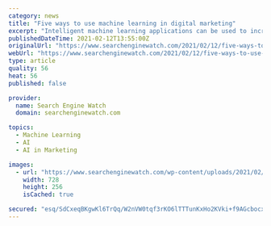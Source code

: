 ```yaml
---
category: news
title: "Five ways to use machine learning in digital marketing"
excerpt: "Intelligent machine learning applications can be used to increase the outcomes of digital marketing implementations. Five applications that will help."
publishedDateTime: 2021-02-12T13:55:00Z
originalUrl: "https://www.searchenginewatch.com/2021/02/12/five-ways-to-use-machine-learning-in-digital-marketing/"
webUrl: "https://www.searchenginewatch.com/2021/02/12/five-ways-to-use-machine-learning-in-digital-marketing/"
type: article
quality: 56
heat: 56
published: false

provider:
  name: Search Engine Watch
  domain: searchenginewatch.com

topics:
  - Machine Learning
  - AI
  - AI in Marketing

images:
  - url: "https://www.searchenginewatch.com/wp-content/uploads/2021/02/Five-ways-to-use-machine-learning-in-digital-marketing.png"
    width: 728
    height: 256
    isCached: true

secured: "esq/SdCxeqBKgwKl6TrQq/W2nVW0tqf3rKO6lTTTunKxHo2KVki+f9AGcbocxtgPaw5cS5gmBKoXzuX9+qri+1uq1qojvXHKtt1W2UtNoihqTgBVQOs0SbmyrnSmQ7C5q+1QeRgFTwjPBxjKrZVdG4/sFOekfLtbgTtGjpb5utLqgTp1W57UJQWGiXBIgcn8tQxvXa8t1RapEZX/TL4RvLuunmXAlpzoJFnB7tbQLvjTuPd4RXf/1RLMzGroIu0siEYbLYyH+qW/fAHIMGONFn7FvMU3y6qR5qdLKd4WTX1hcPZzaAxZqJxNTm5PjllEEHxdt8F/nto25NnXz5VhENhFwyiLSA7T7H9+p2mhg/w=;N8ZFDeYC5aC655crmqXHmA=="
---
```


